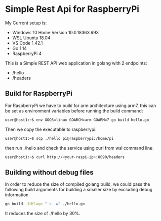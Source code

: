 # Simple Rest Api for RaspberryPi

My Current setup is:

- Windows 10 Home Version 10.0.18363.693
- WSL Ubuntu 18.04
- VS Code 1.42.1
- Go 1.14
- RaspberryPi 4

This is a Simple REST API web application in golang with 2 endpoints:

- /hello
- /headers

## Build for RaspberryPi

For RaspberryPi we have to build for arm architecture using arm7, this can be set as environment variables before running the build command:

```bash
user@host1:~$ env GOOS=linux GOARCH=arm GOARM=7 go build hello.go
```

Then we copy the executable to raspberrypi:

```bash
user@host1:~$ scp ./hello pi@raspberrypi:/home/pi
```

then run ./hello and check the service using curl from wsl command line:

```bash
user@host1:~$ curl http://<your-raspi-ip>:8090/headers
```

## Building without debug files

In order to reduce the size of compiled golang build, we could pass the following build arguments for building a smaller size by excluding debug information.

```bash
go build -ldflags "-s -w" ./hello.go
```

It reduces the size of ./hello by 30%.
